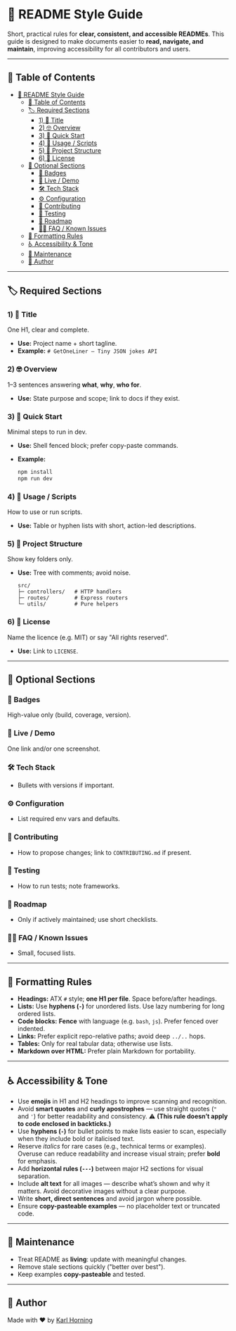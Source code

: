 # 🧭 README Style Guide

Short, practical rules for **clear, consistent, and accessible READMEs**. This guide is designed to make documents easier to **read, navigate, and maintain**, improving accessibility for all contributors and users.

---

## 📖 Table of Contents

- [🧭 README Style Guide](#-readme-style-guide)
  - [📖 Table of Contents](#-table-of-contents)
  - [🏷️ Required Sections](#️-required-sections)
    - [1) 📘 Title](#1--title)
    - [2) 🤓 Overview](#2--overview)
    - [3) 🚀 Quick Start](#3--quick-start)
    - [4) 📜 Usage / Scripts](#4--usage--scripts)
    - [5) 📁 Project Structure](#5--project-structure)
    - [6) 📄 License](#6--license)
  - [🧩 Optional Sections](#-optional-sections)
    - [📛 Badges](#-badges)
    - [📸 Live / Demo](#-live--demo)
    - [🛠️ Tech Stack](#️-tech-stack)
    - [⚙️ Configuration](#️-configuration)
    - [🤝 Contributing](#-contributing)
    - [🧪 Testing](#-testing)
    - [🧭 Roadmap](#-roadmap)
    - [🙋‍♀️ FAQ / Known Issues](#️-faq--known-issues)
  - [🧱 Formatting Rules](#-formatting-rules)
  - [♿ Accessibility \& Tone](#-accessibility--tone)
  - [🔧 Maintenance](#-maintenance)
  - [👤 Author](#-author)

---

## 🏷️ Required Sections

### 1) 📘 Title

One H1, clear and complete.

- **Use:** Project name + short tagline.
- **Example:** `# GetOneLiner — Tiny JSON jokes API`

### 2) 🤓 Overview

1–3 sentences answering **what**, **why**, **who for**.

- **Use:** State purpose and scope; link to docs if they exist.

### 3) 🚀 Quick Start

Minimal steps to run in dev.

- **Use:** Shell fenced block; prefer copy-paste commands.
- **Example:**

  ```bash
  npm install
  npm run dev
  ```

### 4) 📜 Usage / Scripts

How to use or run scripts.

- **Use:** Table or hyphen lists with short, action-led descriptions.

### 5) 📁 Project Structure

Show key folders only.

- **Use:** Tree with comments; avoid noise.

  ```text
  src/
  ├─ controllers/   # HTTP handlers
  ├─ routes/        # Express routers
  └─ utils/         # Pure helpers
  ```

### 6) 📄 License

Name the licence (e.g. MIT) or say "All rights reserved".

- **Use:** Link to `LICENSE`.

---

## 🧩 Optional Sections

### 📛 Badges

High-value only (build, coverage, version).

### 📸 Live / Demo

One link and/or one screenshot.

### 🛠️ Tech Stack

- Bullets with versions if important.

### ⚙️ Configuration

- List required env vars and defaults.

### 🤝 Contributing

- How to propose changes; link to `CONTRIBUTING.md` if present.

### 🧪 Testing

- How to run tests; note frameworks.

### 🧭 Roadmap

- Only if actively maintained; use short checklists.

### 🙋‍♀️ FAQ / Known Issues

- Small, focused lists.

---

## 🧱 Formatting Rules

- **Headings:** ATX `#` style; **one H1 per file**. Space before/after headings.
- **Lists:** Use **hyphens (`-`)** for unordered lists.
  Use lazy numbering for long ordered lists.
- **Code blocks:** **Fence** with language (e.g. `bash`, `js`). Prefer fenced over indented.
- **Links:** Prefer explicit repo-relative paths; avoid deep `../..` hops.
- **Tables:** Only for real tabular data; otherwise use lists.
- **Markdown over HTML:** Prefer plain Markdown for portability.

---

## ♿ Accessibility & Tone

- Use **emojis** in H1 and H2 headings to improve scanning and recognition.
- Avoid **smart quotes** and **curly apostrophes** — use straight quotes (`"` and `'`) for better readability and consistency.
  ⚠️ **(This rule doesn’t apply to code enclosed in backticks.)**
- Use **hyphens (`-`)** for bullet points to make lists easier to scan, especially when they include bold or italicised text.
- Reserve *italics* for rare cases (e.g., technical terms or examples). Overuse can reduce readability and increase visual strain; prefer **bold** for emphasis.
- Add **horizontal rules (`---`)** between major H2 sections for visual separation.
- Include **alt text** for all images — describe what’s shown and why it matters. Avoid decorative images without a clear purpose.
- Write **short, direct sentences** and avoid jargon where possible.
- Ensure **copy-pasteable examples** — no placeholder text or truncated code.

---

## 🔧 Maintenance

- Treat README as **living**: update with meaningful changes.
- Remove stale sections quickly ("better over best").
- Keep examples **copy-pasteable** and tested.

---

## 👤 Author

Made with ❤️ by [Karl Horning](https://github.com/Karl-Horning)

